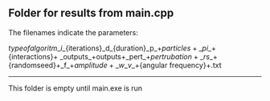 Folder for results from main.cpp
--------------------------------------------
The filenames indicate the parameters:

${type of algoritm}\_i\_${iterations}\_d\_{duration}\_p\_+${particles}+\_pi\_+${interactions}+
\_outputs\_+outputs+\_pert\_+${pertrubation}+\_rs\_+${randomseed}+\_f\_+${amplitude}+\_w\_v\_+${angular frequency}+.txt

--------------------------------------------
This folder is empty until main.exe is run
